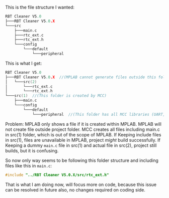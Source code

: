 This is the file structure I wanted:
```C
RBT Cleaner V5.0
├───RBT Cleaner V5.0.X
└───src
    ├───main.c
	├───rtc_ext.c
	├───rtc_ext.h
    └───config
        └───default
            └───peripheral

```
This is what I get:
```C
RBT Cleaner V5.0
├───RBT Cleaner V5.0.X  //(MPLAB cannot generate files outside this folder)
│   └───src(2)
│		└───rtc_ext.c
│		└───rtc_ext.h
└───src(1)  //(This folder is created by MCC)
    ├───main.c
    └───config
        └───default
            └───peripheral  //(This folder has all MCC libraries (UART, etc))
```
Problem:
MPLAB only shows a file if it is created within MPLAB.
MPLAB will not create file outside project folder.
MCC creates all files including main.c in src(1) folder, which is out of the scope of MPLAB.
If Keeping include files in src(1), files are unavailable in MPLAB, project *might* build successfully.
If Keeping a dummy `main.c` file in src(1) and actual file in src(2), project still builds, but it is confusing.

So now only way seems to be following this folder structure and including files like this in `main.c`:
```C
#include "../RBT Cleaner V5.0.X/src/rtc_ext.h"
```

That is what I am doing now, will focus more on code, because this issue can be resolved in future also, no changes required on coding side.
